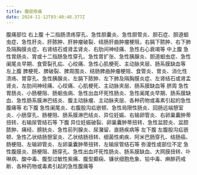 ```yaml
---
title: 腹部疼痛
date: 2024-11-12T03:40:48.377Z
---
```


腹痛部位
右上腹
十二指肠溃疡穿孔、急性胆囊炎、急性胆管炎、胆石症、胆道蛔虫症、急性肝炎、肝脓肿、肝肿瘤破裂、结肠肝曲肿瘤梗阻，右膈下脓肿、右下肺及隔胸膜炎症、右肾结石或肾盂肾炎、右肋间神经痛、急性右心衰竭等
中上腹
急性胃肠炎、胃或十二指肠急性穿孔、急性胃扩张、急性胰腺炎、胆道蛔虫症、急性阑尾炎早期、食管裂孔疝、心绞痛、急性心肌梗死、主动脉夹层、肠系膜缺血等
左上腹
脾梗死、脾破裂、脾周围炎、结肠脾曲肿瘤梗阻、食管炎、胃炎、消化性溃疡、胃穿孔、急性胰腺炎、左膈下脓肿、左下肺及隔胸膜炎症、左肾结石或肾盂肾炎、左肋间神经痛、心绞痛、心肌梗死、主动脉夹层、肠系膜缺血等
脐周
急性胃肠炎、小肠梗阻、肠蛔虫病、急性出血坏死性肠炎、急性阑尾炎早期、肠系膜缺血、急性肠系膜淋巴结炎、腹主动脉瘤、主动脉夹层、各种药物或毒素引起的急性腹痛等
右下腹
急性阑尾炎、右腹股沟疝嵌顿、急性局限性肠炎、回肠远端憩室炎、小肠穿孔、肠梗阻、肠系膜淋巴结炎、异位妊娠、右输卵管炎、右卵巢囊肿蒂扭转、右输尿管结石等
下腹
异位妊娠破裂、卵巢囊肿蒂扭转、急性盆腔炎、盆腔脓肿、痛经、膀胱炎、急性前列腺炎、尿潴留、直肠疾病等
左下腹
左腹股沟疝嵌顿、急性乙状结肠憩室炎、乙状结肠扭转、细菌性痢疾、阿米巴肠穿孔、结肠癌、肠梗阻、左输卵管炎、左卵巢囊肿蒂扭转、左输尿管结石等
弥漫性或部位不定
急性腹膜炎、肠梗阻、肠穿孔、急性出血坏死性肠炎、肠系膜缺血、大网膜扭转、卟啉病、酸中毒、腹型过敏性紫痛、腹型癫痫、镰状细胞危象、铅中毒、麻醉药戒断、各种药物或毒素引起的急性腹痛等